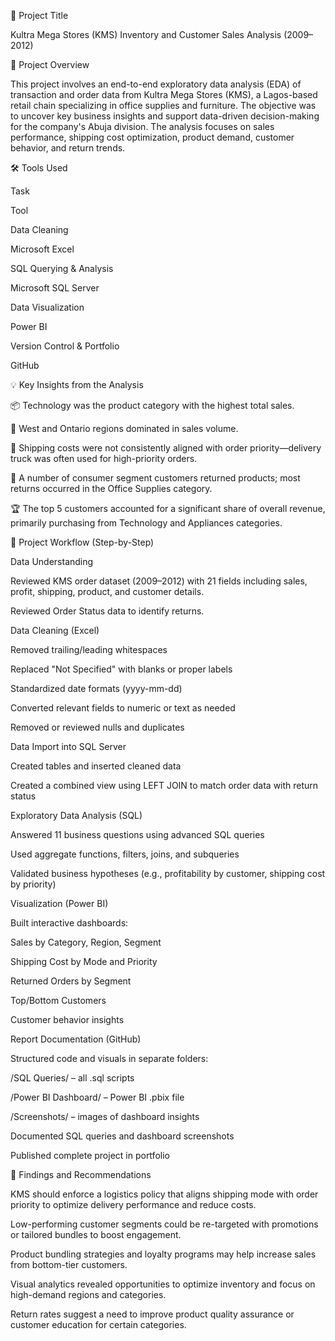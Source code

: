 📌 Project Title

Kultra Mega Stores (KMS) Inventory and Customer Sales Analysis (2009–2012)

📖 Project Overview

This project involves an end-to-end exploratory data analysis (EDA) of transaction and order data from Kultra Mega Stores (KMS), a Lagos-based retail chain specializing in office supplies and furniture. The objective was to uncover key business insights and support data-driven decision-making for the company's Abuja division. The analysis focuses on sales performance, shipping cost optimization, product demand, customer behavior, and return trends.

🛠 Tools Used

Task

Tool

Data Cleaning

Microsoft Excel

SQL Querying & Analysis

Microsoft SQL Server

Data Visualization

Power BI

Version Control & Portfolio

GitHub

💡 Key Insights from the Analysis

📦 Technology was the product category with the highest total sales.

📍 West and Ontario regions dominated in sales volume.

🚚 Shipping costs were not consistently aligned with order priority—delivery truck was often used for high-priority orders.

🔁 A number of consumer segment customers returned products; most returns occurred in the Office Supplies category.

🏆 The top 5 customers accounted for a significant share of overall revenue, primarily purchasing from Technology and Appliances categories.

🔄 Project Workflow (Step-by-Step)

Data Understanding

Reviewed KMS order dataset (2009–2012) with 21 fields including sales, profit, shipping, product, and customer details.

Reviewed Order Status data to identify returns.

Data Cleaning (Excel)

Removed trailing/leading whitespaces

Replaced "Not Specified" with blanks or proper labels

Standardized date formats (yyyy-mm-dd)

Converted relevant fields to numeric or text as needed

Removed or reviewed nulls and duplicates

Data Import into SQL Server

Created tables and inserted cleaned data

Created a combined view using LEFT JOIN to match order data with return status

Exploratory Data Analysis (SQL)

Answered 11 business questions using advanced SQL queries

Used aggregate functions, filters, joins, and subqueries

Validated business hypotheses (e.g., profitability by customer, shipping cost by priority)

Visualization (Power BI)

Built interactive dashboards:

Sales by Category, Region, Segment

Shipping Cost by Mode and Priority

Returned Orders by Segment

Top/Bottom Customers

Customer behavior insights

Report Documentation (GitHub)

Structured code and visuals in separate folders:

/SQL Queries/ – all .sql scripts

/Power BI Dashboard/ – Power BI .pbix file

/Screenshots/ – images of dashboard insights

Documented SQL queries and dashboard screenshots

Published complete project in portfolio

🧠 Findings and Recommendations

KMS should enforce a logistics policy that aligns shipping mode with order priority to optimize delivery performance and reduce costs.

Low-performing customer segments could be re-targeted with promotions or tailored bundles to boost engagement.

Product bundling strategies and loyalty programs may help increase sales from bottom-tier customers.

Visual analytics revealed opportunities to optimize inventory and focus on high-demand regions and categories.

Return rates suggest a need to improve product quality assurance or customer education for certain categories.
